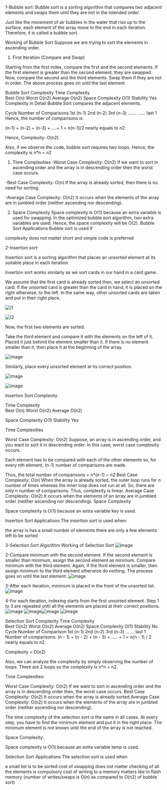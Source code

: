 1-Bubble sort:
Bubble sort is a sorting algorithm that compares two adjacent elements and swaps them until they are not in the intended order.

Just like the movement of air bubbles in the water that rise up to the surface, each element of the array move to the end in each iteration. Therefore, it is called a bubble sort.

Working of Bubble Sort
Suppose we are trying to sort the elements in ascending order.

1. First Iteration (Compare and Swap)

Starting from the first index, compare the first and the second elements.
If the first element is greater than the second element, they are swapped.
Now, compare the second and the third elements. Swap them if they are not in order.
The above process goes on until the last element.

Bubble Sort Complexity
Time Complexity	 
Best	O(n)
Worst	O(n2)
Average	O(n2)
Space Complexity	O(1)
Stability		Yes
Complexity in Detail
Bubble Sort compares the adjacent elements.

Cycle	Number of Comparisons
1st	(n-1)
2nd	(n-2)
3rd	(n-3)
.......	......
last	1
Hence, the number of comparisons is

(n-1) + (n-2) + (n-3) +.....+ 1 = n(n-1)/2
nearly equals to n2

Hence, Complexity: O(n2)

Also, if we observe the code, bubble sort requires two loops. Hence, the complexity is n*n = n2

1. Time Complexities
-Worst Case Complexity: O(n2)
If we want to sort in ascending order and the array is in descending order then the worst case occurs.

-Best Case Complexity: O(n)
If the array is already sorted, then there is no need for sorting.

-Average Case Complexity: O(n2)
It occurs when the elements of the array are in jumbled order (neither ascending nor descending).

2. Space Complexity
Space complexity is O(1) because an extra variable is used for swapping.
In the optimized bubble sort algorithm, two extra variables are used. Hence, the space complexity will be O(2).
Bubble Sort Applications
Bubble sort is used if

complexity does not matter
short and simple code is preferred

2-Insertion sort:

Insertion sort is a sorting algorithm that places an unsorted element at its suitable place in each iteration.

Insertion sort works similarly as we sort cards in our hand in a card game.

We assume that the first card is already sorted then, we select an unsorted card. If the unsorted card is greater than the card in hand, it is placed on the right otherwise, to the left. In the same way, other unsorted cards are taken and put in their right place.

![i1](https://user-images.githubusercontent.com/55850221/132428084-efb30169-02d8-4223-bd94-afe4e168270f.JPG)

![i2](https://user-images.githubusercontent.com/55850221/132428277-7f39eaf4-1255-483d-b8e2-5d9f7e6d7aee.JPG)

Now, the first two elements are sorted.

Take the third element and compare it with the elements on the left of it. Placed it just behind the element smaller than it. If there is no element smaller than it, then place it at the beginning of the array.

![image](https://user-images.githubusercontent.com/55850221/132428399-48cbf947-711b-4525-a26a-4b0b7a1d801d.png)

Similarly, place every unsorted element at its correct position.

![image](https://user-images.githubusercontent.com/55850221/132428514-a08a9ed0-006a-4b02-9087-4206ab3a49c5.png)

![image](https://user-images.githubusercontent.com/55850221/132428543-dd08c271-3d98-429b-8daa-a0ff95c51275.png)

Insertion Sort Complexity

Time      Complexity	 
Best	    O(n)
Worst	    O(n2)
Average	  O(n2)

Space Complexity	O(1)
Stability	Yes

Time Complexities

Worst Case Complexity: O(n2)
Suppose, an array is in ascending order, and you want to sort it in descending order. In this case, worst case complexity occurs.

Each element has to be compared with each of the other elements so, for every nth element, (n-1) number of comparisons are made.

Thus, the total number of comparisons = n*(n-1) ~ n2
Best Case Complexity: O(n)
When the array is already sorted, the outer loop runs for n number of times whereas the inner loop does not run at all. So, there are only n number of comparisons. Thus, complexity is linear.
Average Case Complexity: O(n2)
It occurs when the elements of an array are in jumbled order (neither ascending nor descending).
Space Complexity

Space complexity is O(1) because an extra variable key is used.

Insertion Sort Applications
The insertion sort is used when:

the array is has a small number of elements
there are only a few elements left to be sorted

3-Selection Sort Algorithm
Working of Selection Sort
![image](https://user-images.githubusercontent.com/55850221/132428842-1371505b-dbb4-4e51-87a6-c5b367f89a73.png)

2-Compare minimum with the second element. If the second element is smaller than minimum, assign the second element as minimum.
Compare minimum with the third element. Again, if the third element is smaller, then assign minimum to the third element otherwise do nothing. The process goes on until the last element.
![image](https://user-images.githubusercontent.com/55850221/132428891-56a8b373-4234-4a59-9979-befbd54e3a1c.png)

3-After each iteration, minimum is placed in the front of the unsorted list.
![image](https://user-images.githubusercontent.com/55850221/132428939-c610e722-382c-4864-854d-82b18a091c62.png)

4-For each iteration, indexing starts from the first unsorted element. Step 1 to 3 are repeated until all the elements are placed at their correct positions.
![image](https://user-images.githubusercontent.com/55850221/132428980-52c8a95b-be3d-463b-ba01-4c8c04fd66d7.png)
![image](https://user-images.githubusercontent.com/55850221/132429007-df076344-dde7-4137-9df9-cc5c0e2f241d.png)![image](https://user-images.githubusercontent.com/55850221/132429024-cf2d9b6e-5657-4e2c-9b29-99e3b5be7e84.png)
![image](https://user-images.githubusercontent.com/55850221/132429039-19520487-b7ca-4024-b503-a2e9cc97f42a.png)

Selection Sort Complexity
Time Complexity	 
Best	O(n2)
Worst	O(n2)
Average	O(n2)
Space Complexity	O(1)
Stability	No
Cycle	Number of Comparison
1st	(n-1)
2nd	(n-2)
3rd	(n-3)
...	...
last	1
Number of comparisons: (n - 1) + (n - 2) + (n - 3) + ..... + 1 = n(n - 1) / 2 nearly equals to n2.

Complexity = O(n2)

Also, we can analyze the complexity by simply observing the number of loops. There are 2 loops so the complexity is n*n = n2.

Time Complexities:

Worst Case Complexity: O(n2)
If we want to sort in ascending order and the array is in descending order then, the worst case occurs.
Best Case Complexity: O(n2)
It occurs when the array is already sorted
Average Case Complexity: O(n2)
It occurs when the elements of the array are in jumbled order (neither ascending nor descending).

The time complexity of the selection sort is the same in all cases. At every step, you have to find the minimum element and put it in the right place. The minimum element is not known until the end of the array is not reached.

Space Complexity:

Space complexity is O(1) because an extra variable temp is used.

Selection Sort Applications
The selection sort is used when

a small list is to be sorted
cost of swapping does not matter
checking of all the elements is compulsory
cost of writing to a memory matters like in flash memory (number of writes/swaps is O(n) as compared to O(n2) of bubble sort)

